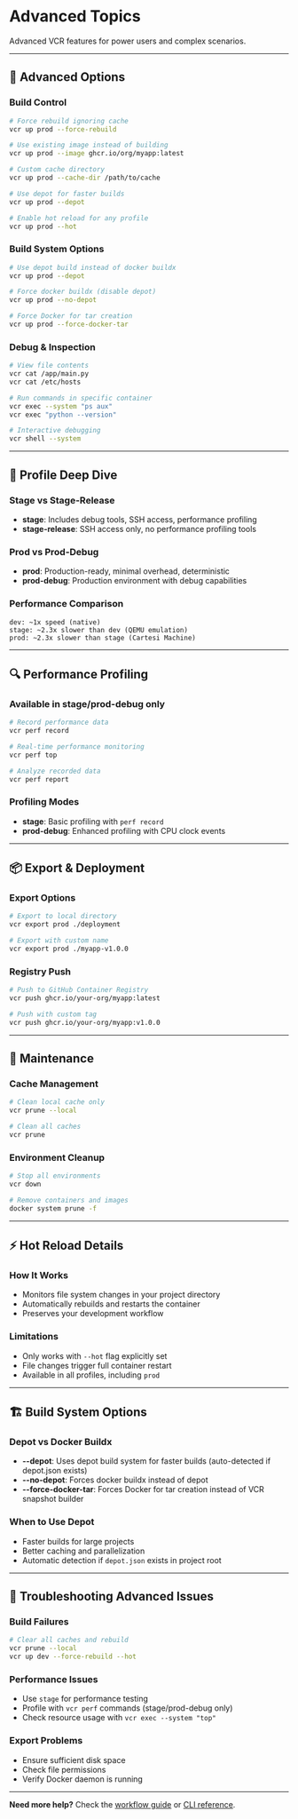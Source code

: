 # Advanced Topics

Advanced VCR features for power users and complex scenarios.

---

## 🔧 Advanced Options

### Build Control
```bash
# Force rebuild ignoring cache
vcr up prod --force-rebuild

# Use existing image instead of building
vcr up prod --image ghcr.io/org/myapp:latest

# Custom cache directory
vcr up prod --cache-dir /path/to/cache

# Use depot for faster builds
vcr up prod --depot

# Enable hot reload for any profile
vcr up prod --hot
```

### Build System Options
```bash
# Use depot build instead of docker buildx
vcr up prod --depot

# Force docker buildx (disable depot)
vcr up prod --no-depot

# Force Docker for tar creation
vcr up prod --force-docker-tar
```

### Debug & Inspection
```bash
# View file contents
vcr cat /app/main.py
vcr cat /etc/hosts

# Run commands in specific container
vcr exec --system "ps aux"
vcr exec "python --version"

# Interactive debugging
vcr shell --system
```

---

## 🎯 Profile Deep Dive

### Stage vs Stage-Release
- **stage**: Includes debug tools, SSH access, performance profiling
- **stage-release**: SSH access only, no performance profiling tools

### Prod vs Prod-Debug  
- **prod**: Production-ready, minimal overhead, deterministic
- **prod-debug**: Production environment with debug capabilities

### Performance Comparison
```
dev: ~1x speed (native)
stage: ~2.3x slower than dev (QEMU emulation)
prod: ~2.3x slower than stage (Cartesi Machine)
```

---

## 🔍 Performance Profiling

### Available in stage/prod-debug only
```bash
# Record performance data
vcr perf record

# Real-time performance monitoring
vcr perf top

# Analyze recorded data
vcr perf report
```

### Profiling Modes
- **stage**: Basic profiling with `perf record`
- **prod-debug**: Enhanced profiling with CPU clock events

---

## 📦 Export & Deployment

### Export Options
```bash
# Export to local directory
vcr export prod ./deployment

# Export with custom name
vcr export prod ./myapp-v1.0.0
```

### Registry Push
```bash
# Push to GitHub Container Registry
vcr push ghcr.io/your-org/myapp:latest

# Push with custom tag
vcr push ghcr.io/your-org/myapp:v1.0.0
```

---

## 🧹 Maintenance

### Cache Management
```bash
# Clean local cache only
vcr prune --local

# Clean all caches
vcr prune
```

### Environment Cleanup
```bash
# Stop all environments
vcr down

# Remove containers and images
docker system prune -f
```

---

## ⚡ Hot Reload Details

### How It Works
- Monitors file system changes in your project directory
- Automatically rebuilds and restarts the container
- Preserves your development workflow

### Limitations
- Only works with `--hot` flag explicitly set
- File changes trigger full container restart
- Available in all profiles, including `prod`

---

## 🏗️ Build System Options

### Depot vs Docker Buildx
- **--depot**: Uses depot build system for faster builds (auto-detected if depot.json exists)
- **--no-depot**: Forces docker buildx instead of depot
- **--force-docker-tar**: Forces Docker for tar creation instead of VCR snapshot builder

### When to Use Depot
- Faster builds for large projects
- Better caching and parallelization
- Automatic detection if `depot.json` exists in project root

---

## 🐛 Troubleshooting Advanced Issues

### Build Failures
```bash
# Clear all caches and rebuild
vcr prune --local
vcr up dev --force-rebuild --hot
```

### Performance Issues
- Use `stage` for performance testing
- Profile with `vcr perf` commands (stage/prod-debug only)
- Check resource usage with `vcr exec --system "top"`

### Export Problems
- Ensure sufficient disk space
- Check file permissions
- Verify Docker daemon is running

---

**Need more help?** Check the [workflow guide](workflow.md) or [CLI reference](reference.md). 